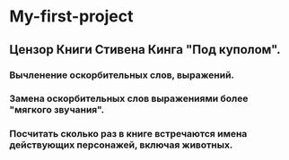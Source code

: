 # My-first-project

## Цензор Книги Стивена Кинга "Под куполом".

### Вычленение оскорбительных слов, выражений.
### Замена оскорбительных слов выражениями более "мягкого звучания".
### Посчитать сколько раз в книге встречаются имена действующих персонажей, включая животных.



